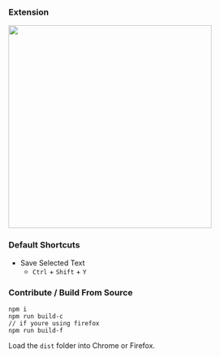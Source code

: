 ### Extension
<img src="https://github.com/user-attachments/assets/8428572b-8462-4827-8a0f-a8e45ea52d28" width="400px" />

### Default Shortcuts
- Save Selected Text
  - `Ctrl` + `Shift` + `Y`
### Contribute / Build From Source
```
npm i
npm run build-c
// if youre using firefox
npm run build-f
```
Load the `dist` folder into Chrome or Firefox.
